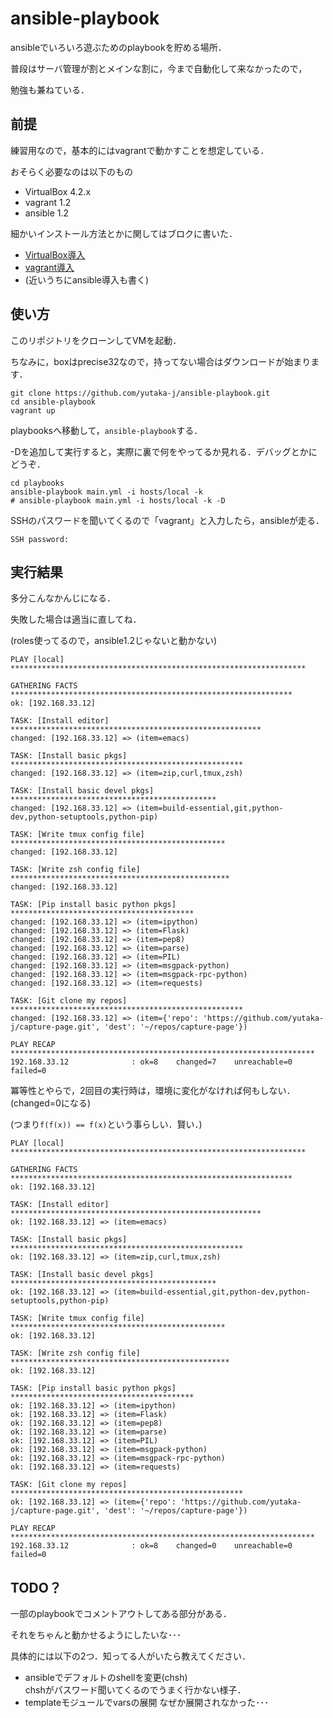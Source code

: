 # ansible-playbook
ansibleでいろいろ遊ぶためのplaybookを貯める場所．

普段はサーバ管理が割とメインな割に，今まで自動化して来なかったので，

勉強も兼ねている．

## 前提
練習用なので，基本的にはvagrantで動かすことを想定している．

おそらく必要なのは以下のもの
- VirtualBox 4.2.x
- vagrant 1.2
- ansible 1.2

細かいインストール方法とかに関してはブロクに書いた．
- [VirtualBox導入](http://yutaka-j.hatenablog.com/entry/2013/06/14/100511)
- [vagrant導入](http://yutaka-j.hatenablog.com/entry/2013/06/14/141749)
- (近いうちにansible導入も書く)

## 使い方
このリポジトリをクローンしてVMを起動．

ちなみに，boxはprecise32なので，持ってない場合はダウンロードが始まります．
```
git clone https://github.com/yutaka-j/ansible-playbook.git
cd ansible-playbook
vagrant up
```

playbooksへ移動して，`ansible-playbook`する．

-Dを追加して実行すると，実際に裏で何をやってるか見れる．デバッグとかにどうぞ．
```
cd playbooks
ansible-playbook main.yml -i hosts/local -k
# ansible-playbook main.yml -i hosts/local -k -D
```

SSHのパスワードを聞いてくるので「vagrant」と入力したら，ansibleが走る．
```
SSH password:
```

## 実行結果
多分こんなかんじになる．

失敗した場合は適当に直してね．

(roles使ってるので，ansible1.2じゃないと動かない)

```
PLAY [local] ****************************************************************** 

GATHERING FACTS *************************************************************** 
ok: [192.168.33.12]

TASK: [Install editor] ******************************************************** 
changed: [192.168.33.12] => (item=emacs)

TASK: [Install basic pkgs] **************************************************** 
changed: [192.168.33.12] => (item=zip,curl,tmux,zsh)

TASK: [Install basic devel pkgs] ********************************************** 
changed: [192.168.33.12] => (item=build-essential,git,python-dev,python-setuptools,python-pip)

TASK: [Write tmux config file] ************************************************ 
changed: [192.168.33.12]

TASK: [Write zsh config file] ************************************************* 
changed: [192.168.33.12]

TASK: [Pip install basic python pkgs] ***************************************** 
changed: [192.168.33.12] => (item=ipython)
changed: [192.168.33.12] => (item=Flask)
changed: [192.168.33.12] => (item=pep8)
changed: [192.168.33.12] => (item=parse)
changed: [192.168.33.12] => (item=PIL)
changed: [192.168.33.12] => (item=msgpack-python)
changed: [192.168.33.12] => (item=msgpack-rpc-python)
changed: [192.168.33.12] => (item=requests)

TASK: [Git clone my repos] **************************************************** 
changed: [192.168.33.12] => (item={'repo': 'https://github.com/yutaka-j/capture-page.git', 'dest': '~/repos/capture-page'})

PLAY RECAP ******************************************************************** 
192.168.33.12              : ok=8    changed=7    unreachable=0    failed=0   
```

冪等性とやらで，2回目の実行時は，環境に変化がなければ何もしない．(changed=0になる)

(つまり`f(f(x)) == f(x)`という事らしい．賢い．)

```
PLAY [local] ****************************************************************** 

GATHERING FACTS *************************************************************** 
ok: [192.168.33.12]

TASK: [Install editor] ******************************************************** 
ok: [192.168.33.12] => (item=emacs)

TASK: [Install basic pkgs] **************************************************** 
ok: [192.168.33.12] => (item=zip,curl,tmux,zsh)

TASK: [Install basic devel pkgs] ********************************************** 
ok: [192.168.33.12] => (item=build-essential,git,python-dev,python-setuptools,python-pip)

TASK: [Write tmux config file] ************************************************ 
ok: [192.168.33.12]

TASK: [Write zsh config file] ************************************************* 
ok: [192.168.33.12]

TASK: [Pip install basic python pkgs] ***************************************** 
ok: [192.168.33.12] => (item=ipython)
ok: [192.168.33.12] => (item=Flask)
ok: [192.168.33.12] => (item=pep8)
ok: [192.168.33.12] => (item=parse)
ok: [192.168.33.12] => (item=PIL)
ok: [192.168.33.12] => (item=msgpack-python)
ok: [192.168.33.12] => (item=msgpack-rpc-python)
ok: [192.168.33.12] => (item=requests)

TASK: [Git clone my repos] **************************************************** 
ok: [192.168.33.12] => (item={'repo': 'https://github.com/yutaka-j/capture-page.git', 'dest': '~/repos/capture-page'})

PLAY RECAP ******************************************************************** 
192.168.33.12              : ok=8    changed=0    unreachable=0    failed=0   
```

## TODO？
一部のplaybookでコメントアウトしてある部分がある．

それをちゃんと動かせるようにしたいな･･･

具体的には以下の2つ．知ってる人がいたら教えてください．
- ansibleでデフォルトのshellを変更(chsh)  
  chshがパスワード聞いてくるのでうまく行かない様子．
- templateモジュールでvarsの展開
  なぜか展開されなかった･･･
